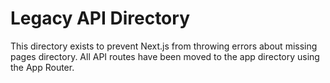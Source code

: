 # Legacy API Directory

This directory exists to prevent Next.js from throwing errors about missing pages directory.
All API routes have been moved to the app directory using the App Router.